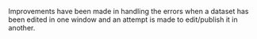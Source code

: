 Improvements have been made in handling the errors when a dataset has been edited in one window and an attempt is made to
edit/publish it in another. 
